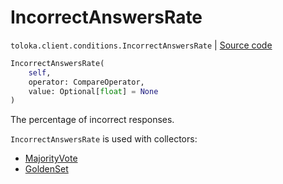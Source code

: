 # IncorrectAnswersRate
`toloka.client.conditions.IncorrectAnswersRate` | [Source code](https://github.com/Toloka/toloka-kit/blob/v1.1.3/src/client/conditions.py#L227)

```python
IncorrectAnswersRate(
    self,
    operator: CompareOperator,
    value: Optional[float] = None
)
```

The percentage of incorrect responses.


`IncorrectAnswersRate` is used with collectors:
- [MajorityVote](toloka.client.collectors.MajorityVote.md)
- [GoldenSet](toloka.client.collectors.GoldenSet.md)

